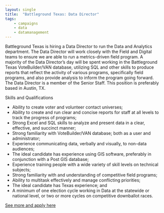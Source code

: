```yaml
---
layout: single
title:  "Battleground Texas: Data Director"
tags: 
    - campaigns
    - data
    - datamanagement
---
```


Battleground Texas is hiring a Data Director to run the Data and Analytics department. The Data Director will work closely with the Field and Digital teams to ensure we are able to run a metrics-driven field program. A majority of the Data Director’s day will be spent working in the Battleground Texas VoteBuilder/VAN database, utilizing SQL and other skills to produce reports that reflect the activity of various programs, specifically field programs, and also provide analysis to inform the program going forward. The Data Director is a member of the Senior Staff. This position is preferably based in Austin, TX. 

Skills and Qualifications
* Ability to create voter and volunteer contact universes;
* Ability to create and run clear and concise reports for staff at all levels to track the progress of programs;
* Strong Excel and SQL skills to analyze and present data in a clear, effective, and succinct manner;
* Strong familiarity with VoteBuilder/VAN database; both as a user and administrator;
* Experience communicating data, verbally and visually, to non-data audiences;
* The ideal candidate has experience using GIS software, preferably in conjunction with a Post GIS database;
* Experience training people with a wide variety of skill levels on technical subjects;
* Strong familiarity with and understanding of competitive field programs;
* Ability to multitask effectively and manage conflicting priorities;
* The ideal candidate has Texas experience; and
* A minimum of one election cycle working in Data at the statewide or national level, or two or more cycles on competitive downballot races.

[See more and apply here](https://secure.battlegroundtexas.com/page/s/data-director-2018)

